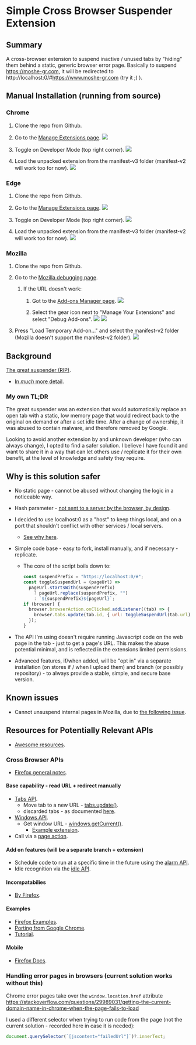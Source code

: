# Simple Cross Browser Suspender Extension

## Summary

A cross-browser extension to suspend inactive / unused tabs by "hiding" them behind a static, generic browser error page. Basically to suspend https://moshe-gr.com, it will be redirected to http://localhost:0/#https://www.moshe-gr.com (try it ;) ).

## Manual Installation (running from source)

### Chrome

1. Clone the repo from Github.
2. Go to the [Manage Extensions page](chrome://extensions/).
   <img src="https://raw.githubusercontent.com/VehpuS/simple-cross-browser-suspender/main/docs/chrome_manage_extensions.png" />

3. Toggle on Developer Mode (top right corner).
   <img src="https://raw.githubusercontent.com/VehpuS/simple-cross-browser-suspender/main/docs/chrome_dev_mode_toggle.png" />

4. Load the unpacked extension from the manifest-v3 folder (manifest-v2 will work too for now).
   <img src="https://raw.githubusercontent.com/VehpuS/simple-cross-browser-suspender/main/docs/chrome_load_unpacked_button.png" />

### Edge

1. Clone the repo from Github.
2. Go to the [Manage Extensions page](edge://extensions/).
   <img src="https://raw.githubusercontent.com/VehpuS/simple-cross-browser-suspender/main/docs/edge_manage_extensions.png" />

3. Toggle on Developer Mode (top right corner).
   <img src="https://raw.githubusercontent.com/VehpuS/simple-cross-browser-suspender/main/docs/edge_dev_mode_toggle.png" />

4. Load the unpacked extension from the manifest-v3 folder (manifest-v2 will work too for now).
   <img src="https://raw.githubusercontent.com/VehpuS/simple-cross-browser-suspender/main/docs/edge_load_unpacked_button.png" />

### Mozilla

1. Clone the repo from Github.
2. Go to the [Mozilla debugging page](about:debugging#/runtime/this-firefox).

   1. If the URL doesn't work:

      1. Got to the [Add-ons Manager page](about:addons).
         <img src="https://raw.githubusercontent.com/VehpuS/simple-cross-browser-suspender/main/docs/mozilla_add_ons_and_themes.png" />

      2. Select the gear icon next to "Manage Your Extensions" and select "Debug Add-ons".
         <img src="https://raw.githubusercontent.com/VehpuS/simple-cross-browser-suspender/main/docs/mozilla_tools_for_extensions.png" />
         <img src="https://raw.githubusercontent.com/VehpuS/simple-cross-browser-suspender/main/docs/mozilla_debug_add_ons.png" />

3. Press "Load Temporary Add-on..." and select the manifest-v2 folder (Mozilla doesn't support the manifest-v2 folder).
   <img src="https://raw.githubusercontent.com/VehpuS/simple-cross-browser-suspender/main/docs/mozilla_load_temp_add_on.png" />

## Background

[The great suspender (RIP)](https://www.zdnet.com/article/google-kills-the-great-suspender-heres-what-you-should-do-next/).

- [In _much_ more detail](https://github.com/greatsuspender/thegreatsuspender/issues/1263).

### My own TL;DR

The great suspender was an extension that would automatically replace an open tab with a static, low memory page that would redirect back to the original on demand or after a set idle time. After a change of ownership, it was abused to contain malware, and therefore removed by Google.

Looking to avoid another extension by and unknown developer (who can always change), I opted to find a safer solution. I believe I have found it and want to share it in a way that can let others use / replicate it for their own benefit, at the level of knowledge and safety they require.

## Why is this solution safer

- No static page - cannot be abused without changing the logic in a noticeable way.
- Hash parameter - [not sent to a server by the browser, by design](https://stackoverflow.com/questions/15238391/hash-params-vs-url-params-when-to-use-which).
- I decided to use localhost:0 as a "host" to keep things local, and on a port that shouldn't conflict with other services / local servers.
  - [See why here](https://www.lifewire.com/port-0-in-tcp-and-udp-818145).
- Simple code base - easy to fork, install manually, and if necessary - replicate.

  - The core of the script boils down to:

    ```javascript
    const suspendPrefix = "https://localhost:0/#";
    const toggleSuspendUrl = (pageUrl) =>
      pageUrl.startsWith(suspendPrefix)
        ? pageUrl.replace(suspendPrefix, "")
        : `${suspendPrefix}${pageUrl}`;
    if (browser) {
      browser.browserAction.onClicked.addListener((tab) => {
        browser.tabs.update(tab.id, { url: toggleSuspendUrl(tab.url) });
      });
    }
    ```

- The API I'm using doesn't require running Javascript code on the web page in the tab - just to get a page's URL. This makes the abuse potential minimal, and is reflected in the extensions limited permissions.
- Advanced features, if/when added, will be "opt in" via a separate installation (on stores if / when I upload them) and branch (or possibly repository) - to always provide a stable, simple, and secure base version.

## Known issues

- Cannot unsuspend internal pages in Mozilla, due to [the following issue](https://bugzilla.mozilla.org/show_bug.cgi?id=1269456).

## Resources for Potentially Relevant APIs

- [Awesome resources](https://github.com/fregante/Awesome-WebExtensions).

### Cross Browser APIs

- [Firefox general notes](https://developer.mozilla.org/en-US/docs/Mozilla/Add-ons/WebExtensions/Build_a_cross_browser_extension).

#### Base capability - read URL + redirect manually

- [Tabs API](https://developer.mozilla.org/en-US/docs/Mozilla/Add-ons/WebExtensions/API/tabs).
  - Move tab to a new URL - [tabs.update()](https://developer.mozilla.org/en-US/docs/Mozilla/Add-ons/WebExtensions/API/tabs/update).
  - discarded tabs - as documented [here](https://developer.mozilla.org/en-US/docs/Mozilla/Add-ons/WebExtensions/API/tabs/Tab).
- [Windows API](https://developer.mozilla.org/en-US/docs/Mozilla/Add-ons/WebExtensions/API/windows).
  - Get window URL - [windows.getCurrent()](https://developer.mozilla.org/en-US/docs/Mozilla/Add-ons/WebExtensions/API/windows/getCurrent).
    - [Example extension](https://github.com/mdn/webextensions-examples/tree/master/window-manipulator).
- Call via a [page action](https://developer.mozilla.org/en-US/docs/Mozilla/Add-ons/WebExtensions/API/pageAction).

#### Add on features (will be a separate branch + extension)

- Schedule code to run at a specific time in the future using the [alarm API](https://developer.mozilla.org/en-US/docs/Mozilla/Add-ons/WebExtensions/API/alarms).
- Idle recognition via the [idle API](https://developer.mozilla.org/en-US/docs/Mozilla/Add-ons/WebExtensions/API/idle).

#### Incompatabilies

- [By Firefox](https://developer.mozilla.org/en-US/docs/Mozilla/Add-ons/WebExtensions/Chrome_incompatibilities).

#### Examples

- [Firefox Examples](https://github.com/mdn/webextensions-examples).
- [Porting from Google Chrome](https://extensionworkshop.com/documentation/develop/porting-a-google-chrome-extension/).
- [Tutorial](https://dev.to/guillermocoding/building-your-first-cross-browser-extension-1mf3).

#### Mobile

- [Firefox Docs](https://extensionworkshop.com/documentation/develop/differences-between-desktop-and-android-extensions/).

### Handling error pages in browsers (current solution works without this)

Chrome error pages take over the `window.location.href` attribute https://stackoverflow.com/questions/29989031/getting-the-current-domain-name-in-chrome-when-the-page-fails-to-load

I used a different selector when trying to run code from the page (not the current solution - recorded here in case it is needed):

```javascript
document.querySelector(`[jscontent="failedUrl"]`)?.innerText;
```
